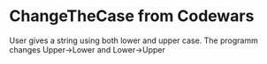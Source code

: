 # ChangeTheCase from Codewars

User gives a string using both lower and upper case.
The programm changes Upper->Lower and Lower->Upper
